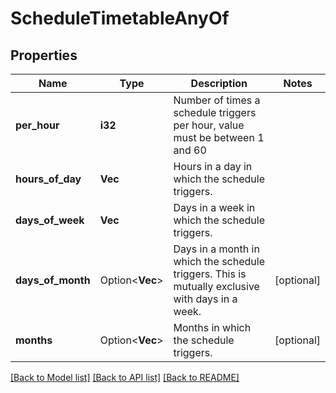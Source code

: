 # ScheduleTimetableAnyOf

## Properties

Name | Type | Description | Notes
------------ | ------------- | ------------- | -------------
**per_hour** | **i32** | Number of times a schedule triggers per hour, value must be between 1 and 60 | 
**hours_of_day** | **Vec<i32>** | Hours in a day in which the schedule triggers. | 
**days_of_week** | **Vec<String>** | Days in a week in which the schedule triggers. | 
**days_of_month** | Option<**Vec<i32>**> | Days in a month in which the schedule triggers. This is mutually exclusive with days in a week. | [optional]
**months** | Option<**Vec<String>**> | Months in which the schedule triggers. | [optional]

[[Back to Model list]](../README.md#documentation-for-models) [[Back to API list]](../README.md#documentation-for-api-endpoints) [[Back to README]](../README.md)


